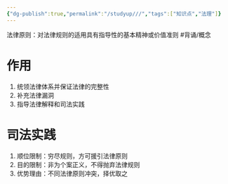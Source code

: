 ```yaml
---
{"dg-publish":true,"permalink":"/studyup///","tags":["知识点","法理"]}
---
```


法律原则：对法律规则的适用具有指导性的基本精神或价值准则 #背诵/概念 
# 作用
1. 统领法律体系并保证法律的完整性
2. 补充法律漏洞
3. 指导法律解释和司法实践
# 司法实践
1. 顺位限制：穷尽规则，方可援引法律原则
2. 目的限制：非为个案正义，不得抛弃法律规则
3. 优势理由：不同法律原则冲突，择优取之